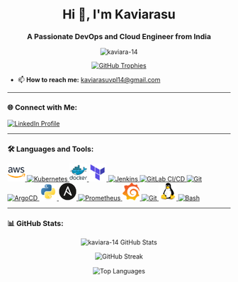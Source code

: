 <h1 align="center">Hi 👋, I'm Kaviarasu</h1>
<h3 align="center">A Passionate DevOps and Cloud Engineer from India</h3>

<p align="center"> 
  <img src="https://komarev.com/ghpvc/?username=kaviara-14&label=Profile%20views&color=0e75b6&style=flat" alt="kaviara-14" /> 
</p>

<p align="center">
  <a href="https://github.com/ryo-ma/github-profile-trophy">
    <img src="https://github-profile-trophy.vercel.app/?username=kaviara-14&theme=onedark&no-frame=true&margin-w=15&margin-h=15" alt="GitHub Trophies" />
  </a>
</p>

- 📫 **How to reach me:** [kaviarasuvpl14@gmail.com](mailto:kaviarasuvpl14@gmail.com)

---

<h3 align="left">🌐 Connect with Me:</h3>
<p align="left">
  <a href="https://www.linkedin.com/in/kaviarasu-m-b879a1195/" target="_blank">
    <img align="center" src="https://raw.githubusercontent.com/rahuldkjain/github-profile-readme-generator/master/src/images/icons/Social/linked-in-alt.svg" alt="LinkedIn Profile" height="30" width="40" />
  </a>
</p>

---

<h3 align="left">🛠️ Languages and Tools:</h3>
<p align="left">
  <a href="https://aws.amazon.com" target="_blank" rel="noreferrer"> 
    <img src="https://raw.githubusercontent.com/devicons/devicon/master/icons/amazonwebservices/amazonwebservices-original-wordmark.svg" alt="AWS" width="40" height="40"/> 
  </a> 
  <a href="https://kubernetes.io" target="_blank" rel="noreferrer"> 
    <img src="https://www.vectorlogo.zone/logos/kubernetes/kubernetes-icon.svg" alt="Kubernetes" width="40" height="40"/> 
  </a> 
  <a href="https://www.docker.com/" target="_blank" rel="noreferrer"> 
    <img src="https://raw.githubusercontent.com/devicons/devicon/master/icons/docker/docker-original-wordmark.svg" alt="Docker" width="40" height="40"/> 
  </a> 
  <a href="https://www.terraform.io" target="_blank" rel="noreferrer"> 
    <img src="https://raw.githubusercontent.com/devicons/devicon/master/icons/terraform/terraform-original.svg" alt="Terraform" width="40" height="40"/> 
  </a> 
  <a href="https://www.jenkins.io" target="_blank" rel="noreferrer"> 
    <img src="https://www.vectorlogo.zone/logos/jenkins/jenkins-icon.svg" alt="Jenkins" width="40" height="40"/> 
  </a>
  <a href="https://about.gitlab.com/" target="_blank" rel="noreferrer"> 
    <img src="https://www.vectorlogo.zone/logos/gitlab/gitlab-icon.svg" alt="GitLab CI/CD" width="40" height="40"/> 
  </a> 
  <a href="https://git-scm.com/" target="_blank" rel="noreferrer"> 
    <img src="https://www.vectorlogo.zone/logos/git-scm/git-scm-icon.svg" alt="Git" width="40" height="40"/> 
  </a> 
  <a href="https://argo-cd.readthedocs.io/" target="_blank" rel="noreferrer"> 
    <img src="https://www.vectorlogo.zone/logos/argoprojio/argoprojio-icon.svg" alt="ArgoCD" width="40" height="40"/> 
  </a>
  <a href="https://www.python.org" target="_blank" rel="noreferrer"> 
    <img src="https://raw.githubusercontent.com/devicons/devicon/master/icons/python/python-original.svg" alt="Python" width="40" height="40"/> 
  </a> 
  <a href="https://www.ansible.com" target="_blank" rel="noreferrer"> 
    <img src="https://raw.githubusercontent.com/devicons/devicon/master/icons/ansible/ansible-original.svg" alt="Ansible" width="40" height="40"/> 
  </a> 
  <a href="https://prometheus.io/" target="_blank" rel="noreferrer"> 
    <img src="https://github.com/user-attachments/assets/d305a120-8985-42aa-a776-d9e8f57c6ef2" alt="Prometheus" width="40" height="40"/> 
  </a>
  <a href="https://grafana.com/" target="_blank" rel="noreferrer"> 
    <img src="https://raw.githubusercontent.com/grafana/grafana/main/public/img/grafana_icon.svg" alt="Grafana" width="40" height="40"/> 
  </a>
  <a href="https://git-scm.com/" target="_blank" rel="noreferrer"> 
    <img src="https://www.vectorlogo.zone/logos/git-scm/git-scm-icon.svg" alt="Git" width="40" height="40"/> 
  </a> 
  <a href="https://www.linux.org/" target="_blank" rel="noreferrer"> 
    <img src="https://raw.githubusercontent.com/devicons/devicon/master/icons/linux/linux-original.svg" alt="Linux" width="40" height="40"/> 
  </a> 
  <a href="https://www.gnu.org/software/bash/" target="_blank" rel="noreferrer"> 
    <img src="https://www.vectorlogo.zone/logos/gnu_bash/gnu_bash-icon.svg" alt="Bash" width="40" height="40"/> 
  </a> 
</p>

---

<h3 align="left">📊 GitHub Stats:</h3>
<p align="center">
  <img align="center" src="https://github-readme-stats.vercel.app/api?username=kaviara-14&show_icons=true&locale=en&theme=radical" alt="kaviara-14 GitHub Stats" />
</p>

<p align="center">
  <img align="center" src="https://github-readme-streak-stats.herokuapp.com/?user=kaviara-14&theme=radical" alt="GitHub Streak" />
</p>

<p align="center">
  <img align="center" src="https://github-readme-stats.vercel.app/api/top-langs?username=kaviara-14&show_icons=true&locale=en&layout=compact&theme=radical" alt="Top Languages" />
</p>
